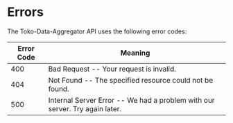 # Errors

The Toko-Data-Aggregator API uses the following error codes:


Error Code | Meaning
---------- | -------
400 | Bad Request -- Your request is invalid.
404 | Not Found -- The specified resource could not be found.
500 | Internal Server Error -- We had a problem with our server. Try again later.
